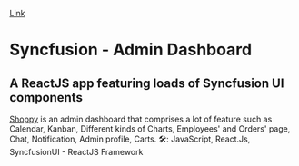 [Link](https://syncfusion-dashboard-akinyele.netlify.app/)
# Syncfusion - Admin Dashboard

## A ReactJS app featuring loads of Syncfusion UI components

[Shoppy](https://syncfusion-dashboard-akinyele.netlify.app/) is an admin dashboard that comprises a lot of feature such as Calendar, Kanban, Different kinds of Charts, Employees' and Orders' page, Chat, Notification, Admin profile, Carts.
🛠: JavaScript, React.Js, SyncfusionUI - ReactJS Framework
